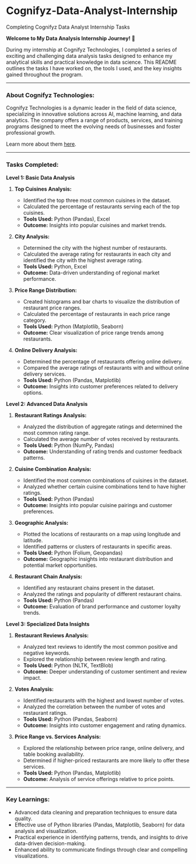 # Cognifyz-Data-Analyst-Internship
Completing Cognifyz Data Analyst Internship Tasks


**Welcome to My Data Analysis Internship Journey!** 🚀

During my internship at Cognifyz Technologies, I completed a series of exciting and challenging data analysis tasks designed to enhance my analytical skills and practical knowledge in data science. This README outlines the tasks I have worked on, the tools I used, and the key insights gained throughout the program.

---

### **About Cognifyz Technologies:**

Cognifyz Technologies is a dynamic leader in the field of data science, specializing in innovative solutions across AI, machine learning, and data analytics. The company offers a range of products, services, and training programs designed to meet the evolving needs of businesses and foster professional growth.

Learn more about them [here](http://www.cognifyz.com).

---

### **Tasks Completed:**

**Level 1: Basic Data Analysis**
1. **Top Cuisines Analysis:**
   - Identified the top three most common cuisines in the dataset.
   - Calculated the percentage of restaurants serving each of the top cuisines.
   - **Tools Used:** Python (Pandas), Excel
   - **Outcome:** Insights into popular cuisines and market trends.

2. **City Analysis:**
   - Determined the city with the highest number of restaurants.
   - Calculated the average rating for restaurants in each city and identified the city with the highest average rating.
   - **Tools Used:** Python, Excel
   - **Outcome:** Data-driven understanding of regional market performance.

3. **Price Range Distribution:**
   - Created histograms and bar charts to visualize the distribution of restaurant price ranges.
   - Calculated the percentage of restaurants in each price range category.
   - **Tools Used:** Python (Matplotlib, Seaborn)
   - **Outcome:** Clear visualization of price range trends among restaurants.

4. **Online Delivery Analysis:**
   - Determined the percentage of restaurants offering online delivery.
   - Compared the average ratings of restaurants with and without online delivery services.
   - **Tools Used:** Python (Pandas, Matplotlib)
   - **Outcome:** Insights into customer preferences related to delivery options.

**Level 2: Advanced Data Analysis**
1. **Restaurant Ratings Analysis:**
   - Analyzed the distribution of aggregate ratings and determined the most common rating range.
   - Calculated the average number of votes received by restaurants.
   - **Tools Used:** Python (NumPy, Pandas)
   - **Outcome:** Understanding of rating trends and customer feedback patterns.

2. **Cuisine Combination Analysis:**
   - Identified the most common combinations of cuisines in the dataset.
   - Analyzed whether certain cuisine combinations tend to have higher ratings.
   - **Tools Used:** Python (Pandas)
   - **Outcome:** Insights into popular cuisine pairings and customer preferences.

3. **Geographic Analysis:**
   - Plotted the locations of restaurants on a map using longitude and latitude.
   - Identified patterns or clusters of restaurants in specific areas.
   - **Tools Used:** Python (Folium, Geopandas)
   - **Outcome:** Geographic insights into restaurant distribution and potential market opportunities.

4. **Restaurant Chain Analysis:**
   - Identified any restaurant chains present in the dataset.
   - Analyzed the ratings and popularity of different restaurant chains.
   - **Tools Used:** Python (Pandas)
   - **Outcome:** Evaluation of brand performance and customer loyalty trends.

**Level 3: Specialized Data Insights**
1. **Restaurant Reviews Analysis:**
   - Analyzed text reviews to identify the most common positive and negative keywords.
   - Explored the relationship between review length and rating.
   - **Tools Used:** Python (NLTK, TextBlob)
   - **Outcome:** Deeper understanding of customer sentiment and review impact.

2. **Votes Analysis:**
   - Identified restaurants with the highest and lowest number of votes.
   - Analyzed the correlation between the number of votes and restaurant ratings.
   - **Tools Used:** Python (Pandas, Seaborn)
   - **Outcome:** Insights into customer engagement and rating dynamics.

3. **Price Range vs. Services Analysis:**
   - Explored the relationship between price range, online delivery, and table booking availability.
   - Determined if higher-priced restaurants are more likely to offer these services.
   - **Tools Used:** Python (Pandas, Matplotlib)
   - **Outcome:** Analysis of service offerings relative to price points.

---

### **Key Learnings:**

- Advanced data cleaning and preparation techniques to ensure data quality.
- Effective use of Python libraries (Pandas, Matplotlib, Seaborn) for data analysis and visualization.
- Practical experience in identifying patterns, trends, and insights to drive data-driven decision-making.
- Enhanced ability to communicate findings through clear and compelling visualizations.
